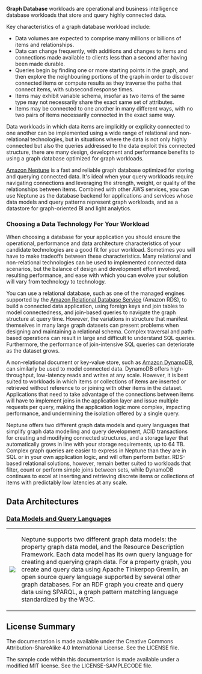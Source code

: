 __Graph Database__ workloads are operational and business intelligence database workloads that store and query highly connected data. 

Key characteristics of a graph database workload include:

  * Data volumes are expected to comprise many millions or billions of items and relationships.
  * Data can change frequently, with additions and changes to items and connections made available to clients less than a second after having been made durable.
  * Queries begin by finding one or more starting points in the graph, and then explore the neighbouring portions of the graph in order to discover connected items or compute results as they traverse the paths that connect items, with subsecond response times.
  * Items may exhibit variable schema, insofar as two items of the same type may not necessarily share the exact same set of attributes.
  * Items may be connected to one another in many different ways, with no two pairs of items necessarily connected in the exact same way.

Data workloads in which data items are implicitly or explicity connected to one another can be implemented using a wide range of relational and non-relational technologies, but in situations where the data is not only highly connected but also the queries addressed to the data exploit this connected structure, there are many design, development and performance benefits to using a graph database optimized for graph workloads.

[Amazon Neptune](https://aws.amazon.com/neptune/) is a fast and reliable graph database optimized for storing and querying connected data. It's ideal when your query workloads require navigating connections and leveraging the strength, weight, or quality of the relationships between items. Combined with other AWS services, you can use Neptune as the database backend for applications and services whose data models and query patterns represent graph workloads, and as a datastore for graph-oriented BI and light analytics.

### Choosing a Data Technology For Your Workload

When choosing a database for your application you should ensure the operational, performance and data architecture characteristics of your candidate technologies are a good fit for your workload. Sometimes you will have to make tradeoffs between these characteristics. Many relational and non-relational technologies can be used to implemented connected data scenarios, but the balance of design and development effort involved, resulting performance, and ease with which you can evolve your solution will vary from technology to technology. 

You can use a relational database, such as one of the managed engines supported by the [Amazon Relational Database Service](https://aws.amazon.com/rds/) (Amazon RDS), to build a connected data application, using foreign keys and join tables to model connectedness, and join-based queries to navigate the graph structure at query time. However, the variations in structure that manifest themselves in many large graph datasets can present problems when designing and maintaining a relational schema. Complex traversal and path-based operations can result in large and difficult to understand SQL queries. Furthermore, the performance of join-intensive SQL queries can deteriorate as the dataset grows.

A non-relational document or key-value store, such as [Amazon DynamoDB](https://aws.amazon.com/dynamodb/), can similarly be used to model connected data. DynamoDB offers high-throughput, low-latency reads and writes at any scale. However, it is best suited to workloads in which items or collections of items are inserted or retrieved without reference to or joining with other items in the dataset. Applications that need to take advantage of the connections between items will have to implement joins in the application layer and issue multiple requests per query, making the application logic more complex, impacting performance, and undermining the isolation offered by a single query.

Neptune offers two different graph data models and query languages that simplify graph data modelling and query development, ACID transactions for creating and modifying connected structures, and a storage layer that automatically grows in line with your storage requirements, up to 64 TB. Complex graph queries are easier to express in Neptune than they are in SQL or in your own application logic, and will often perform better. RDS-based relational solutions, however, remain better suited to workloads that filter, count or perform simple joins between sets, while DynamoDB continues to excel at inserting and retrieving discrete items or collections of items with predictably low latencies at any scale.

## Data Architectures

### [Data Models and Query Languages](src/data-models-and-query-languages)


<table><tr><td><a href="https://github.com/aws-samples/aws-dbs-refarch-graph/tree/master/src/data-models-and-query-languages"><img src="https://raw.githubusercontent.com/aws-samples/aws-dbs-refarch-graph/master/src/data-models-and-query-languages/thumbnail.png"/></a></td><td>

Neptune supports two different graph data models: the property graph data model, and the Resource Description Framework. Each data model has its own query language for creating and querying graph data. For a property graph, you create and query data using Apache Tinkerpop Gremlin, an open source query language supported by several other graph databases. For an RDF graph you create and query data using SPARQL, a graph pattern matching language standardized by the W3C.

</td></tr></table>


## License Summary

The documentation is made available under the Creative Commons Attribution-ShareAlike 4.0 International License. See the LICENSE file.

The sample code within this documentation is made available under a modified MIT license. See the LICENSE-SAMPLECODE file.
